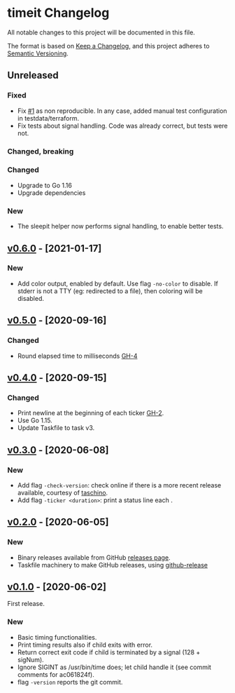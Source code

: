 # timeit Changelog

All notable changes to this project will be documented in this file.

The format is based on [Keep a Changelog](https://keepachangelog.com/en/1.0.0/),
and this project adheres to [Semantic Versioning](https://semver.org/spec/v2.0.0.html).

## Unreleased

### Fixed

- Fix [#1](https://github.com/marco-m/timeit/issues/1) as non reproducible. In any case, added manual test configuration in testdata/terraform.
- Fix tests about signal handling. Code was already correct, but tests were not.

### Changed, breaking

### Changed

- Upgrade to Go 1.16
- Upgrade dependencies

### New

- The sleepit helper now performs signal handling, to enable better tests.

## [v0.6.0] - [2021-01-17]

### New

- Add color output, enabled by default. Use flag `-no-color` to disable. If stderr is not a TTY (eg: redirected to a file), then coloring will be disabled.

## [v0.5.0] - [2020-09-16]

### Changed

- Round elapsed time to milliseconds [GH-4](https://github.com/marco-m/timeit/issues/4)

## [v0.4.0] - [2020-09-15]

### Changed

- Print newline at the beginning of each ticker [GH-2](https://github.com/marco-m/timeit/issues/2).
- Use Go 1.15.
- Update Taskfile to task v3.

## [v0.3.0] - [2020-06-08]

### New

- Add flag `-check-version`: check online if there is a more recent release
  available, courtesy of [taschino](https://github.com/marco-m/taschino).
- Add flag `-ticker <duration>`: print a status line each <duration>.

## [v0.2.0] - [2020-06-05]

### New

- Binary releases available from GitHub [releases
  page](https://github.com/marco-m/timeit/releases).
- Taskfile machinery to make GitHub releases, using
  [github-release](https://github.com/github-release/github-release)

## [v0.1.0] - [2020-06-02]

First release.

### New

- Basic timing functionalities.
- Print timing results also if child exits with error.
- Return correct exit code if child is terminated by a signal (128 + sigNum).
- Ignore SIGINT as /usr/bin/time does; let child handle it (see commit comments
  for ac061824f).
- flag `-version` reports the git commit.


[v0.1.0]: https://github.com/marco-m/timeit/releases/tag/v0.1.0
[v0.2.0]: https://github.com/marco-m/timeit/releases/tag/v0.2.0
[v0.3.0]: https://github.com/marco-m/timeit/releases/tag/v0.3.0
[v0.4.0]: https://github.com/marco-m/timeit/releases/tag/v0.4.0
[v0.5.0]: https://github.com/marco-m/timeit/releases/tag/v0.5.0
[v0.6.0]: https://github.com/marco-m/timeit/releases/tag/v0.6.0
